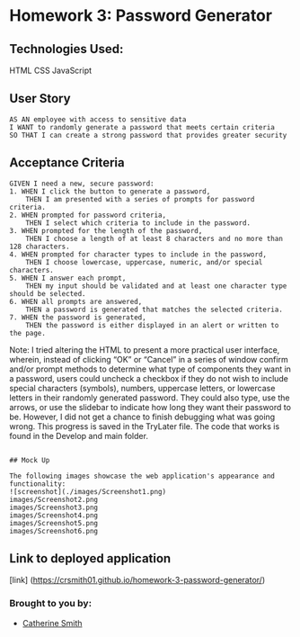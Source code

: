 # Homework 3: Password Generator

## Technologies Used:
HTML
CSS
JavaScript

## User Story

```
AS AN employee with access to sensitive data
I WANT to randomly generate a password that meets certain criteria
SO THAT I can create a strong password that provides greater security
```

## Acceptance Criteria

```
GIVEN I need a new, secure password:
1. WHEN I click the button to generate a password,
    THEN I am presented with a series of prompts for password criteria.
2. WHEN prompted for password criteria,
    THEN I select which criteria to include in the password.
3. WHEN prompted for the length of the password, 
    THEN I choose a length of at least 8 characters and no more than 128 characters.
4. WHEN prompted for character types to include in the password,
    THEN I choose lowercase, uppercase, numeric, and/or special characters.
5. WHEN I answer each prompt,
    THEN my input should be validated and at least one character type should be selected.
6. WHEN all prompts are answered,
    THEN a password is generated that matches the selected criteria.
7. WHEN the password is generated,
    THEN the password is either displayed in an alert or written to the page.
```
Note: I tried altering the HTML to present a more practical user interface, wherein, instead of clicking “OK” or “Cancel” in a series of window confirm and/or prompt methods to determine what type of components they want in a password, users could uncheck a checkbox if they do not wish to include special characters (symbols), numbers, uppercase letters, or lowercase letters in their randomly generated password. They could also type, use the arrows, or use the slidebar to indicate how long they want their password to be.  However, I did not get a chance to finish debugging what was going wrong. This progress is saved in the TryLater file.  The code that works is found in the Develop and main folder.

```

## Mock Up

The following images showcase the web application's appearance and functionality:
![screenshot](./images/Screenshot1.png)
images/Screenshot2.png
images/Screenshot3.png
images/Screenshot4.png
images/Screenshot5.png
images/Screenshot6.png

```

## Link to deployed application
[link] (https://crsmith01.github.io/homework-3-password-generator/)


### Brought to you by:
* [Catherine Smith](https://github.com/crsmith01)